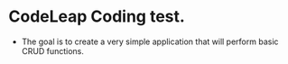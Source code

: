 # CodeLeap Coding test.

- The goal is to create a very simple application that will perform basic CRUD functions.